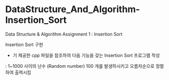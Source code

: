 # DataStructure_And_Algorithm-Insertion_Sort

Data Structure & Algorithm Assignment 1 : Insertion Sort<br>

Insertion Sort 구현

- 기 제공한 cpp 파일을 참조하여 다음 기능을 갖는 Insertion Sort  프로그램 작성

:  1~1000 사이의 난수 (Random number) 100 개를 발생하시키고 오름차순으로 정렬하여 출력시킴
